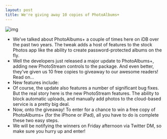 ```yaml
---
layout: post
title: We're giving away 10 copies of PhotoAlbums+
---
```

![img](http://media.idownloadblog.com/wp-content/uploads/2012/05/photoalbums.jpg)
* We’ve talked about PhotoAlbums+ a couple of times here on iDB over the past two years. The tweak adds a host of features to the stock Photos app like the ability to create password-protected albums on the fly.
* Well the developers just released a major update to PhotoAlbums+, adding new PhotoStream controls to the package. And even better, they’ve given us 10 free copies to giveaway to our awesome readers! Read on…
* New features include:
* Of course, the update also features a number of significant bug fixes. But the real story here is the new PhotoStream features. The ability to block automatic uploads, and manually add photos to the cloud-based service is a pretty big deal.
* Now, onto the giveaway! To enter for a chance to win a free copy of PhotoAlbums+ (for the iPhone or iPad), all you have to do is complete these two easy steps.
* We will be notifying the winners on Friday afternoon via Twitter DM, so make sure you hurry up and enter!

